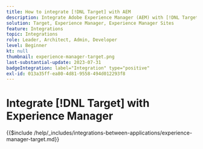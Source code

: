 ```yaml
---
title: How to integrate [!DNL Target] with AEM
description: Integrate Adobe Experience Manager (AEM) with [!DNL Target] to deliver personalized experiences.
solution: Target, Experience Manager, Experience Manager Sites
feature: Integrations
topic: Integrations
role: Leader, Architect, Admin, Developer
level: Beginner
kt: null
thumbnail: experience-manager-target.png
last-substantial-update: 2023-07-31
badgeIntegration: label="Integration" type="positive"
exl-id: 013a35ff-ea80-4d81-9558-494d012293f8
---
```

# Integrate [!DNL Target] with Experience Manager

{{$include /help/_includes/integrations-between-applications/experience-manager-target.md}}
